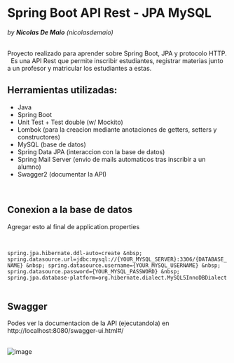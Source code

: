 # Spring Boot API Rest - JPA MySQL

*by **Nicolas De Maio** (nicolasdemaio)*  
&nbsp;


Proyecto realizado para aprender sobre Spring Boot, JPA y protocolo HTTP.
&nbsp;
Es una API Rest que permite inscribir estudiantes, registrar materias junto a un profesor y matricular los estudiantes a estas.   


## Herramientas utilizadas:
- Java
- Spring Boot
- Unit Test + Test double (w/ Mockito)
- Lombok (para la creacion mediante anotaciones de getters, setters y constructores)
- MySQL (base de datos)
- Spring Data JPA (interaccion con la base de datos)
- Spring Mail Server (envio de mails automaticos tras inscribir a un alumno)
- Swagger2 (documentar la API)

&nbsp;

## Conexion a la base de datos
Agregar esto al final de application.properties

&nbsp;

`spring.jpa.hibernate.ddl-auto=create
&nbsp;
spring.datasource.url=jdbc:mysql://{YOUR_MYSQL_SERVER}:3306/{DATABASE_NAME}
&nbsp;
spring.datasource.username={YOUR_MYSQL_USERNAME}
&nbsp;
spring.datasource.password={YOUR_MYSQL_PASSWORD}
&nbsp;
spring.jpa.database-platform=org.hibernate.dialect.MySQL5InnoDBDialect`   
&nbsp;

## Swagger
Podes ver la documentacion de la API (ejecutandola) en http://localhost:8080/swagger-ui.html#/  
&nbsp;

![image](https://user-images.githubusercontent.com/71046657/113358408-1ffd6680-931c-11eb-904f-77bcb112c5f0.png)


